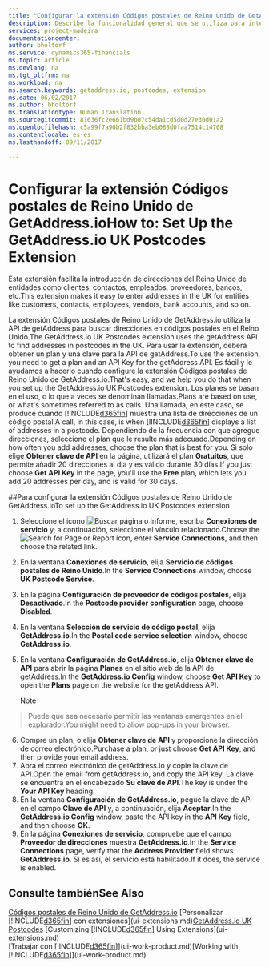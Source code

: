 ```yaml
---
title: "Configurar la extensión Códigos postales de Reino Unido de GetAddress.io | Documentos de Microsoft"
description: Describe la funcionalidad general que se utiliza para interactuar con los datos en Financials, como introducir valores, ordenar datos y cambiar de vista.
services: project-madeira
documentationcenter: 
author: bholtorf
ms.service: dynamics365-financials
ms.topic: article
ms.devlang: na
ms.tgt_pltfrm: na
ms.workload: na
ms.search.keywords: getaddress.io, postcodes, extension
ms.date: 06/02/2017
ms.author: bholtorf
ms.translationtype: Human Translation
ms.sourcegitcommit: 81636fc2e661bd9b07c54da1cd5d0d27e30d01a2
ms.openlocfilehash: c5a99f7a90b2f832bba3eb088d0faa7514c14708
ms.contentlocale: es-es
ms.lasthandoff: 09/11/2017

---
```

# <a name="how-to-set-up-the-getaddressio-uk-postcodes-extension"></a><span data-ttu-id="b504a-103">Configurar la extensión Códigos postales de Reino Unido de GetAddress.io</span><span class="sxs-lookup"><span data-stu-id="b504a-103">How to: Set Up the GetAddress.io UK Postcodes Extension</span></span>
<span data-ttu-id="b504a-104">Esta extensión facilita la introducción de direcciones del Reino Unido de entidades como clientes, contactos, empleados, proveedores, bancos, etc.</span><span class="sxs-lookup"><span data-stu-id="b504a-104">This extension makes it easy to enter addresses in the UK for entities like customers, contacts, employees, vendors, bank accounts, and so on.</span></span> 

<span data-ttu-id="b504a-105">La extensión Códigos postales de Reino Unido de GetAddress.io utiliza la API de getAddress para buscar direcciones en códigos postales en el Reino Unido.</span><span class="sxs-lookup"><span data-stu-id="b504a-105">The GetAddress.io UK Postcodes extension uses the getAddress API to find addresses in postcodes in the UK.</span></span> <span data-ttu-id="b504a-106">Para usar la extensión, deberá obtener un plan y una clave para la API de getAddress.</span><span class="sxs-lookup"><span data-stu-id="b504a-106">To use the extension, you need to get a plan and an API Key for the getAddress API.</span></span> <span data-ttu-id="b504a-107">Es fácil y le ayudamos a hacerlo cuando configure la extensión Códigos postales de Reino Unido de GetAddress.io.</span><span class="sxs-lookup"><span data-stu-id="b504a-107">That's easy, and we help you do that when you set up the GetAddress.io UK Postcodes extension.</span></span> <span data-ttu-id="b504a-108">Los planes se basan en el uso, o lo que a veces se denominan llamadas.</span><span class="sxs-lookup"><span data-stu-id="b504a-108">Plans are based on use, or what's sometimes referred to as calls.</span></span> <span data-ttu-id="b504a-109">Una llamada, en este caso, se produce cuando [!INCLUDE[d365fin](includes/d365fin_md.md)] muestra una lista de direcciones de un código postal.</span><span class="sxs-lookup"><span data-stu-id="b504a-109">A call, in this case, is when [!INCLUDE[d365fin](includes/d365fin_md.md)] displays a list of addresses in a postcode.</span></span> <span data-ttu-id="b504a-110">Dependiendo de la frecuencia con que agregue direcciones, seleccione el plan que le resulte más adecuado.</span><span class="sxs-lookup"><span data-stu-id="b504a-110">Depending on how often you add addresses, choose the plan that is best for you.</span></span> <span data-ttu-id="b504a-111">Si solo elige **Obtener clave de API** en la página, utilizará el plan **Gratuitos**, que permite añadir 20 direcciones al día y es válido durante 30 días.</span><span class="sxs-lookup"><span data-stu-id="b504a-111">If you just choose **Get API Key** in the page, you'll use the **Free** plan, which lets you add 20 addresses per day, and is valid for 30 days.</span></span> 

##<a name="to-set-up-the-getaddressio-uk-postcodes-extension"></a><span data-ttu-id="b504a-112">Para configurar la extensión Códigos postales de Reino Unido de GetAddress.io</span><span class="sxs-lookup"><span data-stu-id="b504a-112">To set up the GetAddress.io UK Postcodes extension</span></span> 
1. <span data-ttu-id="b504a-113">Seleccione el icono ![Buscar página o informe](media/ui-search/search_small.png "icono Buscar página o informe"), escriba **Conexiones de servicio** y, a continuación, seleccione el vínculo relacionado.</span><span class="sxs-lookup"><span data-stu-id="b504a-113">Choose the ![Search for Page or Report](media/ui-search/search_small.png "Search for Page or Report icon") icon, enter **Service Connections**, and then choose the related link.</span></span>  
2. <span data-ttu-id="b504a-114">En la ventana **Conexiones de servicio**, elija **Servicio de códigos postales de Reino Unido**.</span><span class="sxs-lookup"><span data-stu-id="b504a-114">In the **Service Connections** window, choose **UK Postcode Service**.</span></span>
3. <span data-ttu-id="b504a-115">En la página **Configuración de proveedor de códigos postales**, elija **Desactivado**.</span><span class="sxs-lookup"><span data-stu-id="b504a-115">In the **Postcode provider configuration** page, choose **Disabled**.</span></span>
4. <span data-ttu-id="b504a-116">En la ventana **Selección de servicio de código postal**, elija **GetAddress.io**.</span><span class="sxs-lookup"><span data-stu-id="b504a-116">In the **Postal code service selection** window, choose **GetAddress.io**.</span></span>
5. <span data-ttu-id="b504a-117">En la ventana **Configuración de GetAddress.io**, elija **Obtener clave de API** para abrir la página **Planes** en el sitio web de la API de getAddress.</span><span class="sxs-lookup"><span data-stu-id="b504a-117">In the **GetAddress.io Config** window, choose **Get API Key** to open the **Plans** page on the website for the getAddress API.</span></span>  

    > [!NOTE]  
>   <span data-ttu-id="b504a-118">Puede que sea necesario permitir las ventanas emergentes en el explorador.</span><span class="sxs-lookup"><span data-stu-id="b504a-118">You might need to allow pop-ups in your browser.</span></span>
6. <span data-ttu-id="b504a-119">Compre un plan, o elija **Obtener clave de API** y proporcione la dirección de correo electrónico.</span><span class="sxs-lookup"><span data-stu-id="b504a-119">Purchase a plan, or just choose **Get API Key**, and then provide your email address.</span></span>
7. <span data-ttu-id="b504a-120">Abra el correo electrónico de getAddress.io y copie la clave de API.</span><span class="sxs-lookup"><span data-stu-id="b504a-120">Open the email from getAddress.io, and copy the API key.</span></span> <span data-ttu-id="b504a-121">La clave se encuentra en el encabezado **Su clave de API**.</span><span class="sxs-lookup"><span data-stu-id="b504a-121">The key is under the **Your API Key** heading.</span></span>
8. <span data-ttu-id="b504a-122">En la ventana **Configuración de GetAddress.io**, pegue la clave de API en el campo **Clave de API** y, a continuación, elija **Aceptar**.</span><span class="sxs-lookup"><span data-stu-id="b504a-122">In the **GetAddress.io Config** window, paste the API key in the **API Key** field, and then choose **OK**.</span></span>
9. <span data-ttu-id="b504a-123">En la página **Conexiones de servicio**, compruebe que el campo **Proveedor de direcciones** muestra **GetAddress.io**.</span><span class="sxs-lookup"><span data-stu-id="b504a-123">In the **Service Connections** page, verify that the **Address Provider** field shows **GetAddress.io**.</span></span> <span data-ttu-id="b504a-124">Si es así, el servicio está habilitado.</span><span class="sxs-lookup"><span data-stu-id="b504a-124">If it does, the service is enabled.</span></span>

## <a name="see-also"></a><span data-ttu-id="b504a-125">Consulte también</span><span class="sxs-lookup"><span data-stu-id="b504a-125">See Also</span></span>
<span data-ttu-id="b504a-126">[Códigos postales de Reino Unido de GetAddress.io](ui-extensions-getaddressio.md)
[Personalizar [!INCLUDE[d365fin](includes/d365fin_md.md)] con extensiones](ui-extensions.md)</span><span class="sxs-lookup"><span data-stu-id="b504a-126">[GetAddress.io UK Postcodes](ui-extensions-getaddressio.md)
[Customizing [!INCLUDE[d365fin](includes/d365fin_md.md)] Using Extensions](ui-extensions.md)</span></span>  
<span data-ttu-id="b504a-127">[Trabajar con [!INCLUDE[d365fin](includes/d365fin_md.md)]](ui-work-product.md)</span><span class="sxs-lookup"><span data-stu-id="b504a-127">[Working with [!INCLUDE[d365fin](includes/d365fin_md.md)]](ui-work-product.md)</span></span>
